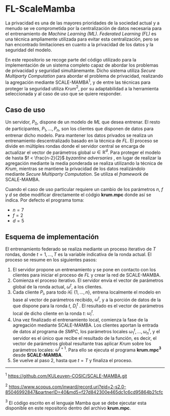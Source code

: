 # FL-ScaleMamba

La privacidad es una de las mayores prioridades de la sociedad actual y a menudo se ve comprometida por la centralización de datos necesaria para el entrenamiento de *Machine Learning (ML)*. *Federated Learning (FL)* es una técnica ampliamente utilizada para evitar esta centralización, pero se han encontrado limitaciones en cuanto a la privacidad de los datos y la seguridad del modelo.

En este repositorio se recoge parte del código utilizado para la implementación de un sistema completo capaz de abordar los problemas de privacidad y seguridad simultánemante. Dicho sistema utiliza *Secure Multiparty Computation* para abordar el problema de privacidad, realizando la agregación mediante SCALE-MAMBA$^1$, y de entre las técnicas para proteger la seguridad utiliza *Krum*$^2$, por su adaptabilidad a la herramienta seleccionada y al caso de uso que se quiere responder. 

## Caso de uso
Un servidor, $P_0$, dispone de un modelo de *ML* que desea entrenar. El resto de participantes, $P_1,...,P_n$, son los clientes que disponen de datos para entrenar dicho modelo. Para mantener los datos privados se realiza un entrenamiento descentralizado basado en la técnica de *FL*.   El proceso se divide en múltiples rondas donde el servidor central se encarga de actualizar el vector de parámetros global $\omega \in \mathbb{R}^d$. Para proteger el modelo de hasta $f < \frac{n-2}{2}$ *byzantine adversaries* , en lugar de realizar la agregación mediante la media ponderada se realiza utilizando la técnica de *Krum*, mientras se mantiene la privacidad de los datos realizándolo mediante *Secure Multiparty Computation*. Se utiliza el *framework* de SCALE-MAMBA.

Cuando el caso de uso particular requiere un cambio de los parámetros $n$, $f$ y $d$ se debe modificar directamente el códgio **krum.mpc** donde así se indica. Por defecto el programa toma: 
- $n = 7$ 
- $f = 2$ 
- $d = 5$


## Esquema de implementación

El entrenamiento federado se realiza mediante un proceso iterativo de $T$ rondas, donde $t=1,...,T$ es la variable indicativa de la ronda actual. El proceso se resume en los siguientes pasos:


1. El servidor propone un entrenamiento y se pone en contacto con los clientes para iniciar el proceso de *FL* y crear la red de SCALE-MAMBA.
2. Comienza el proceso iterativo. El servidor envía el vector de parámetros global de la ronda actual, $\omega^t$, a los clientes.
3. Cada cliente $P_i$, para todo $i\in$ {$1,...,n$}, entrena  localmente el modelo en base al vector de parámetros recibido, $\omega^t$, y a la porción de datos de la que dispone para la ronda $t$, $D_i^t$ . El resultado es el vector de parámetros local de dicho cliente en la ronda $t$: $\omega_i^t$. 
4. Una vez finalizado el entrenamiento local, comienza la fase de la agregación mediante SCALE-MAMBA. Los clientes aportan la entrada de datos al programa de *SMPC*, los parámetros locales $\omega_1^t,...,\omega_n^t$, y el servidor es el único que recibe el resultado de la función, es decir, el vector de parámetros global resultante tras aplicar *Krum* sobre los parámetros locales: $\omega^{t+1}$. Para ello se ejecuta el programa **krum.mpc$^3$** desde **SCALE-MAMBA**.
5. Se vuelve al paso 2, hasta que $t=T$ y finaliza el proceso.

-----------------------------

$^1$ https://github.com/KULeuven-COSIC/SCALE-MAMBA.git

$^2$ https://www.scopus.com/inward/record.uri?eid=2-s2.0-85046992847&partnerID=40&md5=f27d842300e465dc1c6cd95864b21cfc


$^3$ El código escrito en el lenguaje Mamba que se debe ejecutar esta disponible en este repositorio dentro del archivo **krum.mpc**. 

